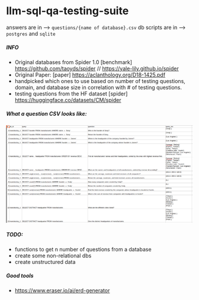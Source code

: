 # llm-sql-qa-testing-suite

answers are in --> `questions/{name of database}.csv`
db scripts are in --> `postgres` and `sqlite`

##### INFO
* Original databases from Spider 1.0 [benchmark] https://github.com/taoyds/spider // https://yale-lily.github.io/spider
* Original Paper: [paper] https://aclanthology.org/D18-1425.pdf
* handpicked which ones to use based on number of testing questions, domain, and database size in correlation with # of testing questions.
* testing questions from the HF dataset [spider] https://huggingface.co/datasets/CM/spider

##### What a question CSV looks like:
![manufacturing db questions](./sample_csv_look.png "manufacturing db questions")

##### TODO:
- functions to get n number of questions from a database
- create some non-relational dbs
- create unstructured data

##### Good tools
- https://www.eraser.io/ai/erd-generator